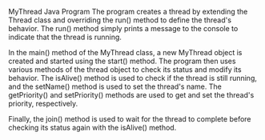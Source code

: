 MyThread Java Program
The program creates a thread by extending the Thread class and overriding the run() method to define the thread's behavior. The run() method simply prints a message to the console to indicate that the thread is running.

In the main() method of the MyThread class, a new MyThread object is created and started using the start() method. The program then uses various methods of the thread object to check its status and modify its behavior. The isAlive() method is used to check if the thread is still running, and the setName() method is used to set the thread's name. The getPriority() and setPriority() methods are used to get and set the thread's priority, respectively.

Finally, the join() method is used to wait for the thread to complete before checking its status again with the isAlive() method.
